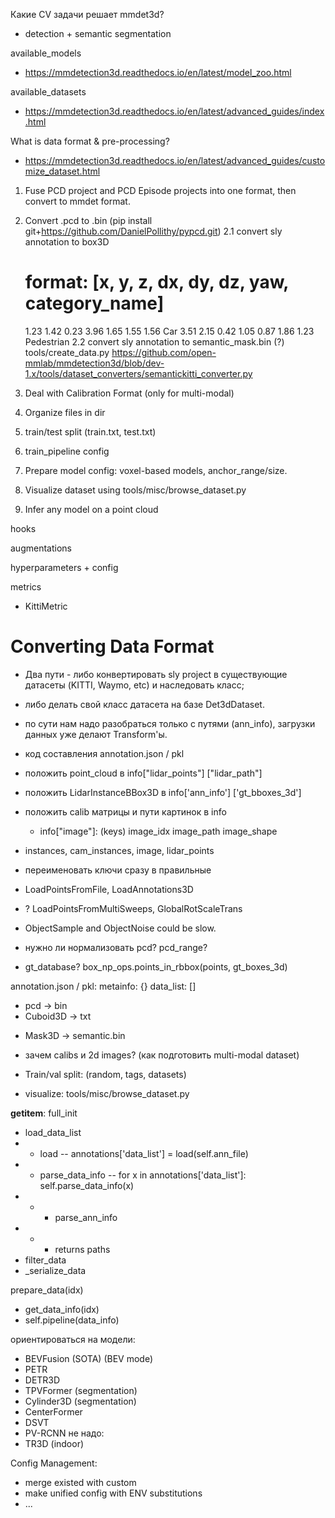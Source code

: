 Какие CV задачи решает mmdet3d?
- detection + semantic segmentation

available_models
- https://mmdetection3d.readthedocs.io/en/latest/model_zoo.html

available_datasets
- https://mmdetection3d.readthedocs.io/en/latest/advanced_guides/index.html


What is data format & pre-processing?
- https://mmdetection3d.readthedocs.io/en/latest/advanced_guides/customize_dataset.html
1. Fuse PCD project and PCD Episode projects into one format, then convert to mmdet format.
1. Convert .pcd to .bin (pip install git+https://github.com/DanielPollithy/pypcd.git)
2.1 convert sly annotation to box3D
	# format: [x, y, z, dx, dy, dz, yaw, category_name]
	1.23 1.42 0.23 3.96 1.65 1.55 1.56 Car
	3.51 2.15 0.42 1.05 0.87 1.86 1.23 Pedestrian
2.2 convert sly annotation to semantic_mask.bin (?)
	tools/create_data.py
	https://github.com/open-mmlab/mmdetection3d/blob/dev-1.x/tools/dataset_converters/semantickitti_converter.py
3. Deal with Calibration Format (only for multi-modal)
4. Organize files in dir
5. train/test split (train.txt, test.txt)
6. train_pipeline config
6. Prepare model config: voxel-based models, anchor_range/size.
7. Visualize dataset using tools/misc/browse_dataset.py

8. Infer any model on a point cloud

hooks

augmentations

hyperparameters + config

metrics
- KittiMetric

# Converting Data Format
- Два пути - либо конвертировать sly project в существующие датасеты (KITTI, Waymo, etc) и наследовать класс;
- либо делать свой класс датасета на базе Det3dDataset.
- по сути нам надо разобраться только с путями (ann_info), загрузки данных уже делают Transform'ы.

- код составления annotation.json / pkl
- положить point_cloud в info["lidar_points"] ["lidar_path"]
- положить LidarInstanceBBox3D в info['ann_info'] ['gt_bboxes_3d']
- положить calib матрицы и пути картинок в info
	- info["image"]: (keys) image_idx image_path image_shape
- instances, cam_instances, image, lidar_points
- переименовать ключи сразу в правильные

- LoadPointsFromFile, LoadAnnotations3D
- ? LoadPointsFromMultiSweeps, GlobalRotScaleTrans
- ObjectSample and ObjectNoise could be slow.
- нужно ли нормализовать pcd? pcd_range?
- gt_database? box_np_ops.points_in_rbbox(points, gt_boxes_3d)

annotation.json / pkl:
metainfo: {}
data_list: []

+ pcd -> bin
+ Cuboid3D -> txt
- Mask3D -> semantic.bin
- зачем calibs и 2d images? (как подготовить multi-modal dataset)

- Train/val split: (random, tags, datasets)

- visualize: tools/misc/browse_dataset.py


__getitem__:
full_init
- load_data_list
- - load -- annotations['data_list'] = load(self.ann_file)
- - parse_data_info -- for x in annotations['data_list']: self.parse_data_info(x)
- - - parse_ann_info
- - - returns paths
- filter_data
- _serialize_data

prepare_data(idx)
- get_data_info(idx)
- self.pipeline(data_info)



ориентироваться на модели:
- BEVFusion (SOTA) (BEV mode)
- PETR
- DETR3D
- TPVFormer (segmentation)
- Cylinder3D (segmentation)
- CenterFormer
- DSVT
- PV-RCNN
не надо:
- TR3D (indoor)


Config Management:
- merge existed with custom
- make unified config with ENV substitutions
- ...
